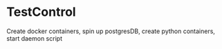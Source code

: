 # TestControl
Create docker containers, spin up postgresDB, create python containers, start daemon script
